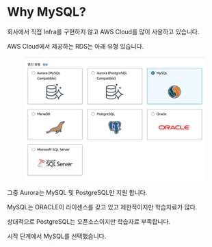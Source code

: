 # Why MySQL?

회사에서 직접 Infra를 구현하지 않고 AWS Cloud를 많이 사용하고 있습니다.

AWS Cloud에서 제공하는 RDS는 아래 유형 있습니다.

<figure><img src="../../.gitbook/assets/image (1) (1).png" alt=""><figcaption></figcaption></figure>

그중 Aurora는 MySQL 및 PostgreSQL만 지원 합니다.

MySQL는 ORACLE이 라이센스를 갖고 있고 제한적이지만 학습자료가 많다.

상대적으로 PostgreSQL는 오픈소스이지만 학습자료 부족합니다.

시작 단계에서 MySQL를 선택했습니다.
